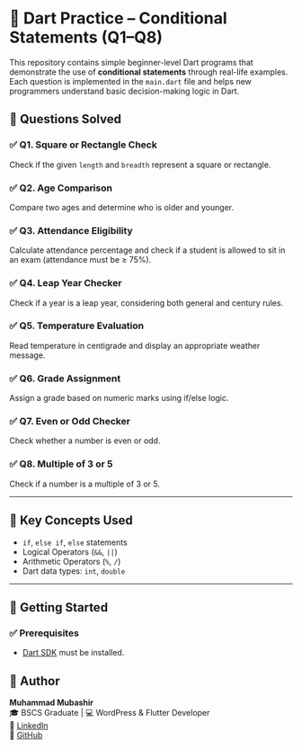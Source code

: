 # 🎯 Dart Practice – Conditional Statements (Q1–Q8)

This repository contains simple beginner-level Dart programs that demonstrate the use of **conditional statements** through real-life examples. Each question is implemented in the `main.dart` file and helps new programmers understand basic decision-making logic in Dart.

## 📘 Questions Solved

### ✅ Q1. Square or Rectangle Check
Check if the given `length` and `breadth` represent a square or rectangle.

### ✅ Q2. Age Comparison
Compare two ages and determine who is older and younger.

### ✅ Q3. Attendance Eligibility
Calculate attendance percentage and check if a student is allowed to sit in an exam (attendance must be ≥ 75%).

### ✅ Q4. Leap Year Checker
Check if a year is a leap year, considering both general and century rules.

### ✅ Q5. Temperature Evaluation
Read temperature in centigrade and display an appropriate weather message.

### ✅ Q6. Grade Assignment
Assign a grade based on numeric marks using if/else logic.

### ✅ Q7. Even or Odd Checker
Check whether a number is even or odd.

### ✅ Q8. Multiple of 3 or 5
Check if a number is a multiple of 3 or 5.

---

## 🧠 Key Concepts Used

- `if`, `else if`, `else` statements
- Logical Operators (`&&`, `||`)
- Arithmetic Operators (`%`, `/`)
- Dart data types: `int`, `double`

---

## 🚀 Getting Started

### ✅ Prerequisites

- [Dart SDK](https://dart.dev/get-dart) must be installed.



## 👤 Author

**Muhammad Mubashir**  
🎓 BSCS Graduate | 💻 WordPress & Flutter Developer  
🔗 [LinkedIn](https://www.linkedin.com/in/mmubashir24)  
🐙 [GitHub](https://github.com/muhammadmubashir24)

